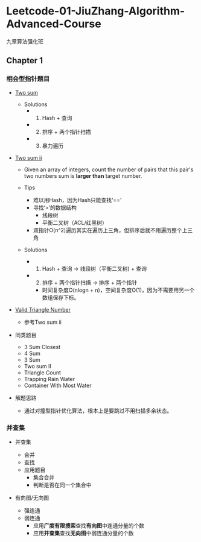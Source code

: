 # Leetcode-01-JiuZhang-Algorithm-Advanced-Course
九章算法强化班

## Chapter 1

### 相会型指针题目

- [Two sum](https://leetcode.com/problems/two-sum/)
  - Solutions
    - 1. Hash + 查询
    - 2. 排序 + 两个指针扫描
    - 3. 暴力遍历


- [Two sum ii](http://www.lintcode.com/zh-cn/problem/two-sum-ii/)
  - Given an array of integers, count the number of pairs that this pair's two numbers sum is **larger than** target number.
  - Tips
    - 难以用Hash，因为Hash只能查找‘==’
    - 寻找‘>’的数据结构
      - 线段树
      - 平衡二叉树（ACL/红黑树）
    - 双指针O(n^2)遍历其实在遍历上三角，但排序后就不用遍历整个上三角
    
  - Solutions
    - 1. Hash + 查询 -> 线段树（平衡二叉树) + 查询
    - 2. 排序 + 两个指针扫描 -> 排序 + 两个指针
      - 时间复杂度O(nlogn + n)，空间复杂度O(1)，因为不需要用另一个数组保存下标。
 

- [Valid Triangle Number](https://leetcode-cn.com/problems/valid-triangle-number/)
  - 参考Two sum ii

- 同类题目
  - 3 Sum Closest 
  - 4 Sum 
  - 3 Sum
  - Two sum II
  - Triangle Count
  - Trapping Rain Water
  - Container With Most Water
  
- 解题思路
  - 通过对撞型指针优化算法，根本上是要跳过不用扫描多余状态。

### 并查集

- 并查集
  - 合并
  - 查找
  - 应用题目
    - 集合合并
    - 判断是否在同一个集合中
  
- 有向图/无向图
  - 强连通
  - 弱连通
    - 应用**广度有限搜索**查找**有向图**中连通分量的个数
    - 应用**并查集**查找**无向图**中弱连通分量的个数
